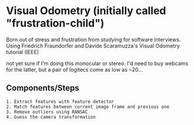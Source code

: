 # Visual Odometry (initially called "frustration-child")

Born out of stress and frustration from studying for software interviews.  
Using Friedrich Fraundorfer and Davide Scaramuzza's Visual Odometry tutorial (IEEE)  

not yet sure if I'm doing this monocular or stereo. I'd need to buy webcams for the latter, but a pair of logitecs come as low as ~20...

## Components/Steps 
    1. Extract features with feature detector
	2. Match features between current image frame and previous one
	3. Remove outliers using RANSAC
	4. Guess the camera transformation
